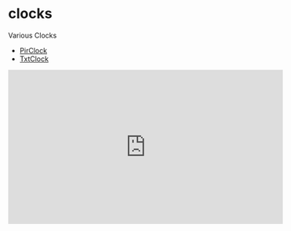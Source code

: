# clocks
Various Clocks

- [PirClock](https://pirsquared.github.io/clocks/PirClock)
- [TxtClock](https://pirsquared.github.io/clocks/TxtClock)

<iframe width="560" height="315" src="https://pirsquared.github.io/clocks/PirClock" frameborder="0" allowfullscreen></iframe>
